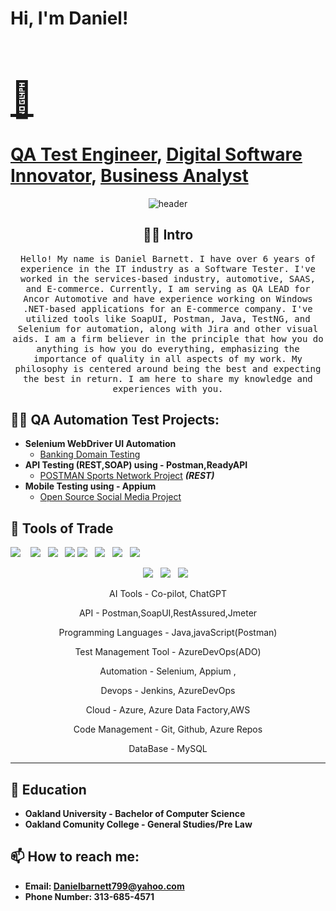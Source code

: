 <h1>Hi, I'm Daniel! <br/><a href="https://github.com/ThePerfectionistGuy"> <h1 align="left"> 👋 </h1>QA Test Engineer</a>, <a href="https://github.com/ThePerfectionistGuy">Digital Software Innovator</a>, <a href="https://github.com/ThePerfectionistGuy">Business Analyst</a></h1>

<div align="center">
  <img src="https://github.com/gauravkhurana/gauravkhurana/blob/master/images/header.gif" alt="header"/>
</div>

<h2 align="center"> 👨‍💻 Intro  </h2>
<p align="center">
  <samp>Hello! My name is Daniel Barnett. I have over 6 years of experience in the IT industry as a Software Tester. I've worked in the services-based industry, automotive, SAAS, and E-commerce. Currently, I am serving as QA LEAD for Ancor Automotive and have experience working on Windows .NET-based applications for an E-commerce company. I've utilized tools like SoapUI, Postman, Java, TestNG, and Selenium for automation, along with Jira and other visual aids. I am a firm believer in the principle that how you do anything is how you do everything, emphasizing the importance of quality in all aspects of my work. My philosophy is centered around being the best and expecting the best in return. I am here to share my knowledge and experiences with you.
  </samp>


<h2>👨‍💻 QA Automation Test Projects:</h2>

- <b>Selenium WebDriver UI Automation </b>
  - [Banking Domain Testing](https://github.com/ThePerfectionistGuy/SeleniumBankingAutomation/blob/main/README.md)
- <b>API Testing (REST,SOAP) using -  Postman,ReadyAPI </b>
  - [POSTMAN Sports Network Project](https://github.com/joshmadakor1/4chan-Image-Analysis-Middleware-C964) <b><i>(REST)</b></i>
- <b>Mobile Testing  using -  Appium </b>
  - [Open Source Social Media Project](https://github.com/joshmadakor1/4chan-Image-Analysis-Middleware-C964) 
  




<h2 align="left"> 🔭 Tools of Trade</h2>
<p align="center">

  <img src="https://img.shields.io/badge/Java-ED8B00?style=for-the-badge&logo=java&logoColor=white" />&nbsp;&nbsp;&nbsp;
<img src="https://img.shields.io/badge/Azure_DevOps-0078D7?style=for-the-badge&logo=azure-devops&logoColor=white"/>&nbsp;&nbsp;
 <img src="https://img.shields.io/badge/Microsoft_Azure-0089D6?style=for-the-badge&logo=microsoft-azure&logoColor=white" />&nbsp;&nbsp;
<img src="https://img.shields.io/badge/Selenium-43B02A?style=for-the-badge&logo=Selenium&logoColor=white"/>
<img src="https://img.shields.io/badge/Jenkins-D24939?style=for-the-badge&logo=Jenkins&logoColor=white"/>&nbsp;&nbsp;
<img src="https://img.shields.io/badge/postman-ED8B00?style=for-the-badge&logo=Postman&logoColor=white"/>&nbsp;&nbsp;
<img src="https://img.shields.io/badge/Git-F05032?style=for-the-badge&logo=git&logoColor=white"/>&nbsp;&nbsp;
<img src="https://img.shields.io/badge/Git%20Lab-F05032?style=for-the-badge&logo=gitlab&logoColor=white"/>&nbsp;&nbsp;
<p align="center">
<img src="https://img.shields.io/badge/MySql-43B02A?style=for-the-badge&logo=Mysql&logoColor=white"/>&nbsp;&nbsp;
<img src="https://img.shields.io/badge/Maven-ED8B00?style=for-the-badge&logo=ApacheMaven&logoColor=white"/>&nbsp;&nbsp;
<img src="https://img.shields.io/badge/TestNG-D24939?style=for-the-badge&logo=testNG&logoColor=white"/>&nbsp;&nbsp;


</p>
<p align="center"> AI Tools - Co-pilot, ChatGPT
<p align="center"> API - Postman,SoapUI,RestAssured,Jmeter
<p align="center"> Programming Languages - Java,javaScript(Postman)
<p align="center">Test Management Tool - AzureDevOps(ADO)
<p align="center">Automation - Selenium, Appium ,  
<p align="center">Devops - Jenkins, AzureDevOps
<p align="center">Cloud - Azure, Azure Data Factory,AWS
<p align="center">Code Management - Git, Github, Azure Repos   
  <p align="center">DataBase - MySQL   

 </p>
<hr>






<h2>📖 Education</h2>

- <b>Oakland University - Bachelor of Computer Science <b/>
- <b>Oakland Comunity College - General Studies/Pre Law <b/>










<h2> 📫 How to reach me:</h2> 

 - <b>Email: <b/> Danielbarnett799@yahoo.com
 - <b>Phone Number: <b/> 313-685-4571







 
<!--


Here are some ideas to get you started:

- 🔭 I’m currently working on ...
- 🌱 I’m currently learning ...
- 👯 I’m looking to collaborate on ...
- 🤔 I’m looking for help with ...
- 💬 Ask me about ...
- 📫 How to reach me: ...
- 😄 Pronouns: ...
- ⚡ Fun fact: ...
-->
